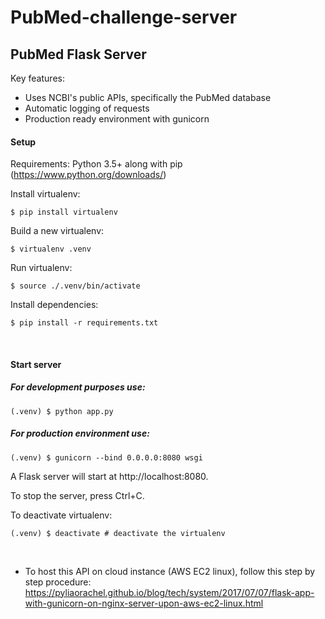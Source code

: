 # PubMed-challenge-server

## PubMed Flask Server

Key features:
- Uses NCBI's public APIs, specifically the PubMed database
- Automatic logging of requests
- Production ready environment with gunicorn

#### Setup

Requirements: Python 3.5+ along with pip (https://www.python.org/downloads/)


Install virtualenv:
```
$ pip install virtualenv
```

Build a new virtualenv:
```
$ virtualenv .venv
```

Run virtualenv:
```
$ source ./.venv/bin/activate
```

Install dependencies:
```
$ pip install -r requirements.txt
```

<br>

#### Start server

##### For development purposes use:
```
(.venv) $ python app.py
```

##### For production environment use:
```
(.venv) $ gunicorn --bind 0.0.0.0:8080 wsgi
```

A Flask server will start at http://localhost:8080. 

To stop the server, press Ctrl+C.


To deactivate virtualenv:
```
(.venv) $ deactivate # deactivate the virtualenv
```
<br>

- To host this API on cloud instance (AWS EC2 linux), follow this step by step procedure: https://pyliaorachel.github.io/blog/tech/system/2017/07/07/flask-app-with-gunicorn-on-nginx-server-upon-aws-ec2-linux.html
